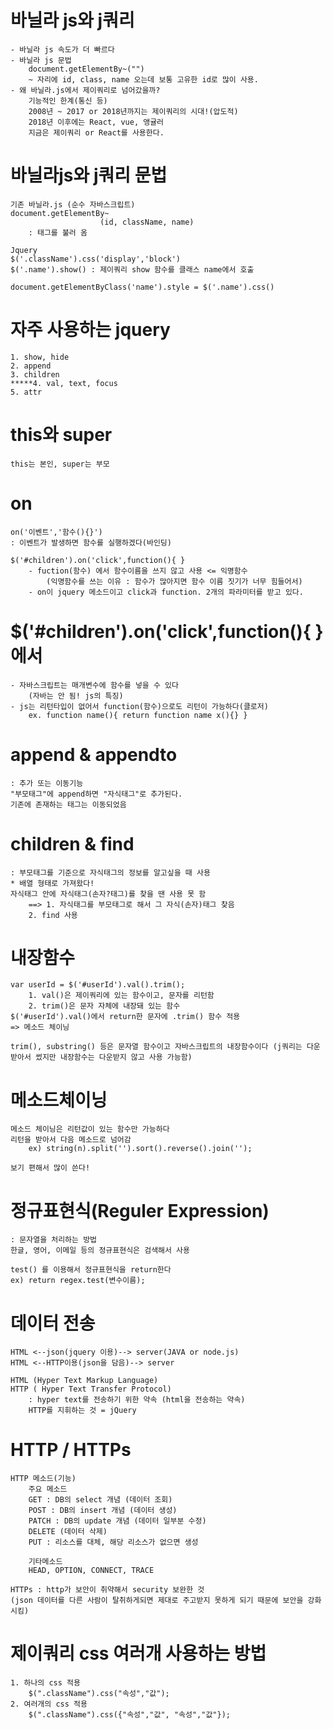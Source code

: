 # 바닐라 js와 j쿼리
	- 바닐라 js 속도가 더 빠르다
	- 바닐라 js 문법
		document.getElementBy~("")
    	~ 자리에 id, class, name 오는데 보통 고유한 id로 많이 사용.
	- 왜 바닐라.js에서 제이쿼리로 넘어갔을까?
		기능적인 한계(통신 등)
		2008년 ~ 2017 or 2018년까지는 제이쿼리의 시대!(압도적)
		2018년 이후에는 React, vue, 앵귤러
		지금은 제이쿼리 or React를 사용한다.

# 바닐라js와 j쿼리 문법
    기존 바닐라.js (순수 자바스크립트)
    document.getElementBy~
                        (id, className, name)
        : 태그를 불러 옴

    Jquery
    $('.className').css('display','block')
    $('.name').show() : 제이쿼리 show 함수를 클래스 name에서 호출

    document.getElementByClass('name').style = $('.name').css()

# 자주 사용하는 jquery
    1. show, hide
    2. append
    3. children
    *****4. val, text, focus
    5. attr

# this와 super
    this는 본인, super는 부모

# on
    on('이벤트','함수(){}')
    : 이벤트가 발생하면 함수를 실행하겠다(바인딩)

    $('#children').on('click',function(){ }
        - fuction(함수) 에서 함수이름을 쓰지 않고 사용 <= 익명함수
            (익명함수를 쓰는 이유 : 함수가 많아지면 함수 이름 짓기가 너무 힘들어서)
        - on이 jquery 메소드이고 click과 function. 2개의 파라미터를 받고 있다.
        
# $('#children').on('click',function(){ } 에서
    - 자바스크립트는 매개변수에 함수를 넣을 수 있다 
        (자바는 안 됨! js의 특징)
    - js는 리턴타입이 없어서 function(함수)으로도 리턴이 가능하다(클로저) 
        ex. function name(){ return function name x(){} }

# append & appendto
    : 추가 또는 이동기능
    "부모태그"에 append하면 "자식태그"로 추가된다.
    기존에 존재하는 태그는 이동되었음

# children & find
    : 부모태그를 기준으로 자식태그의 정보를 알고싶을 때 사용
    * 배열 형태로 가져왔다!
    자식태그 안에 자식태그(손자?태그)를 찾을 땐 사용 못 함 
        ==> 1. 자식태그를 부모태그로 해서 그 자식(손자)태그 찾음
        2. find 사용

# 내장함수
    var userId = $('#userId').val().trim();
        1. val()은 제이쿼리에 있는 함수이고, 문자를 리턴함
        2. trim()은 문자 자체에 내장돼 있는 함수
    $('#userId').val()에서 return한 문자에 .trim() 함수 적용
    => 메소드 체이닝

    trim(), substring() 등은 문자열 함수이고 자바스크립트의 내장함수이다 (j쿼리는 다운받아서 썼지만 내장함수는 다운받지 않고 사용 가능함)

# 메소드체이닝
    메소드 체이닝은 리턴값이 있는 함수만 가능하다
    리턴을 받아서 다음 메소드로 넘어감
        ex) string(n).split('').sort().reverse().join('');
        
    보기 편해서 많이 쓴다!

# 정규표현식(Reguler Expression)
    : 문자열을 처리하는 방법
    한글, 영어, 이메일 등의 정규표현식은 검색해서 사용

    test() 를 이용해서 정규표현식을 return한다
    ex) return regex.test(변수이름);

# 데이터 전송
    HTML <--json(jquery 이용)--> server(JAVA or node.js)
    HTML <--HTTP이용(json을 담음)--> server

    HTML (Hyper Text Markup Language)
    HTTP ( Hyper Text Transfer Protocol)
        : hyper text를 전송하기 위한 약속 (html을 전송하는 약속)
        HTTP를 지휘하는 것 = jQuery

# HTTP / HTTPs
    HTTP 메소드(기능)
        주요 메소드
        GET : DB의 select 개념 (데이터 조회)
        POST : DB의 insert 개념 (데이터 생성)
        PATCH : DB의 update 개념 (데이터 일부분 수정)
        DELETE (데이터 삭제)
        PUT : 리소스를 대체, 해당 리소스가 없으면 생성
        
        기타메소드
        HEAD, OPTION, CONNECT, TRACE

    HTTPs : http가 보안이 취약해서 security 보완한 것
    (json 데이터를 다른 사람이 탈취하게되면 제대로 주고받지 못하게 되기 때문에 보안을 강화시킴)

# 제이쿼리 css 여러개 사용하는 방법
    1. 하나의 css 적용
        $(".className").css("속성","값");
    2. 여러개의 css 적용
        $(".className").css({"속성","값", "속성","값"});